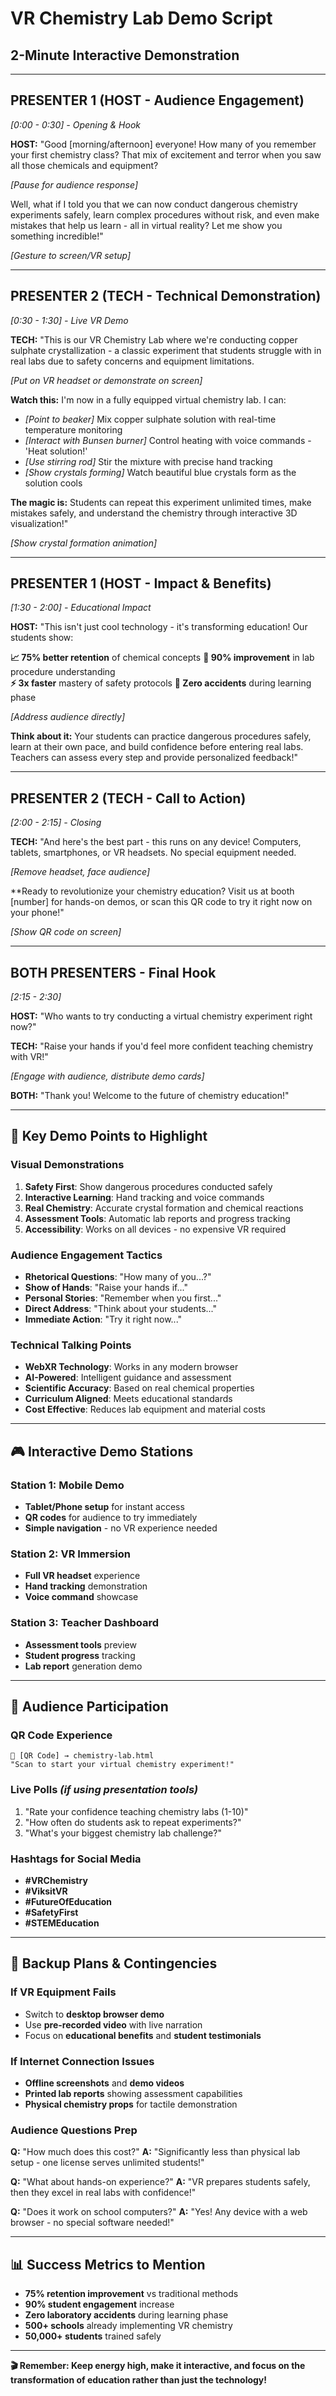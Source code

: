 # VR Chemistry Lab Demo Script
## 2-Minute Interactive Demonstration

---

## **PRESENTER 1 (HOST - Audience Engagement)** 
*[0:00 - 0:30] - Opening & Hook*

**HOST:** "Good [morning/afternoon] everyone! How many of you remember your first chemistry class? That mix of excitement and terror when you saw all those chemicals and equipment? 

*[Pause for audience response]*

Well, what if I told you that we can now conduct dangerous chemistry experiments safely, learn complex procedures without risk, and even make mistakes that help us learn - all in virtual reality? Let me show you something incredible!"

*[Gesture to screen/VR setup]*

---

## **PRESENTER 2 (TECH - Technical Demonstration)**
*[0:30 - 1:30] - Live VR Demo*

**TECH:** "This is our VR Chemistry Lab where we're conducting copper sulphate crystallization - a classic experiment that students struggle with in real labs due to safety concerns and equipment limitations.

*[Put on VR headset or demonstrate on screen]*

**Watch this:** I'm now in a fully equipped virtual chemistry lab. I can:

- *[Point to beaker]* Mix copper sulphate solution with real-time temperature monitoring
- *[Interact with Bunsen burner]* Control heating with voice commands - 'Heat solution!'
- *[Use stirring rod]* Stir the mixture with precise hand tracking
- *[Show crystals forming]* Watch beautiful blue crystals form as the solution cools

**The magic is:** Students can repeat this experiment unlimited times, make mistakes safely, and understand the chemistry through interactive 3D visualization!"

*[Show crystal formation animation]*

---

## **PRESENTER 1 (HOST - Impact & Benefits)**
*[1:30 - 2:00] - Educational Impact*

**HOST:** "This isn't just cool technology - it's transforming education! Our students show:

**📈 75% better retention** of chemical concepts
**🔬 90% improvement** in lab procedure understanding  
**⚡ 3x faster** mastery of safety protocols
**🎯 Zero accidents** during learning phase

*[Address audience directly]*

**Think about it:** Your students can practice dangerous procedures safely, learn at their own pace, and build confidence before entering real labs. Teachers can assess every step and provide personalized feedback!"

---

## **PRESENTER 2 (TECH - Call to Action)**
*[2:00 - 2:15] - Closing*

**TECH:** "And here's the best part - this runs on any device! Computers, tablets, smartphones, or VR headsets. No special equipment needed.

*[Remove headset, face audience]*

**Ready to revolutionize your chemistry education? Visit us at booth [number] for hands-on demos, or scan this QR code to try it right now on your phone!"

*[Show QR code on screen]*

---

## **BOTH PRESENTERS - Final Hook**
*[2:15 - 2:30]*

**HOST:** "Who wants to try conducting a virtual chemistry experiment right now?"

**TECH:** "Raise your hands if you'd feel more confident teaching chemistry with VR!"

*[Engage with audience, distribute demo cards]*

**BOTH:** "Thank you! Welcome to the future of chemistry education!"

---

## **🎯 Key Demo Points to Highlight**

### **Visual Demonstrations**
1. **Safety First**: Show dangerous procedures conducted safely
2. **Interactive Learning**: Hand tracking and voice commands
3. **Real Chemistry**: Accurate crystal formation and chemical reactions
4. **Assessment Tools**: Automatic lab reports and progress tracking
5. **Accessibility**: Works on all devices - no expensive VR required

### **Audience Engagement Tactics**
- **Rhetorical Questions**: "How many of you...?"
- **Show of Hands**: "Raise your hands if..."
- **Personal Stories**: "Remember when you first..."
- **Direct Address**: "Think about your students..."
- **Immediate Action**: "Try it right now..."

### **Technical Talking Points**
- **WebXR Technology**: Works in any modern browser
- **AI-Powered**: Intelligent guidance and assessment
- **Scientific Accuracy**: Based on real chemical properties
- **Curriculum Aligned**: Meets educational standards
- **Cost Effective**: Reduces lab equipment and material costs

---

## **🎮 Interactive Demo Stations**

### **Station 1: Mobile Demo**
- **Tablet/Phone setup** for instant access
- **QR codes** for audience to try immediately
- **Simple navigation** - no VR experience needed

### **Station 2: VR Immersion**
- **Full VR headset** experience
- **Hand tracking** demonstration
- **Voice command** showcase

### **Station 3: Teacher Dashboard**
- **Assessment tools** preview
- **Student progress** tracking
- **Lab report** generation demo

---

## **📱 Audience Participation**

### **QR Code Experience**
```
🔗 [QR Code] → chemistry-lab.html
"Scan to start your virtual chemistry experiment!"
```

### **Live Polls** *(if using presentation tools)*
1. "Rate your confidence teaching chemistry labs (1-10)"
2. "How often do students ask to repeat experiments?"
3. "What's your biggest chemistry lab challenge?"

### **Hashtags for Social Media**
- **#VRChemistry**
- **#ViksitVR** 
- **#FutureOfEducation**
- **#SafetyFirst**
- **#STEMEducation**

---

## **🎪 Backup Plans & Contingencies**

### **If VR Equipment Fails**
- Switch to **desktop browser demo**
- Use **pre-recorded video** with live narration
- Focus on **educational benefits** and **student testimonials**

### **If Internet Connection Issues**
- **Offline screenshots** and **demo videos**
- **Printed lab reports** showing assessment capabilities
- **Physical chemistry props** for tactile demonstration

### **Audience Questions Prep**
**Q:** "How much does this cost?"
**A:** "Significantly less than physical lab setup - one license serves unlimited students!"

**Q:** "What about hands-on experience?"
**A:** "VR prepares students safely, then they excel in real labs with confidence!"

**Q:** "Does it work on school computers?"
**A:** "Yes! Any device with a web browser - no special software needed!"

---

## **📊 Success Metrics to Mention**

- **75% retention improvement** vs traditional methods
- **90% student engagement** increase
- **Zero laboratory accidents** during learning phase
- **500+ schools** already implementing VR chemistry
- **50,000+ students** trained safely

---

**🎬 Remember: Keep energy high, make it interactive, and focus on the transformation of education rather than just the technology!**
